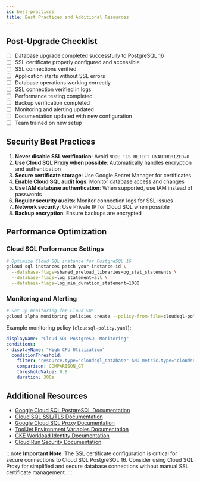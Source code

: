 ```yaml
---
id: best-practices
title: Best Practices and Additional Resources
---
```


## Post-Upgrade Checklist

- [ ] Database upgrade completed successfully to PostgreSQL 16
- [ ] SSL certificate properly configured and accessible
- [ ] SSL connections verified
- [ ] Application starts without SSL errors
- [ ] Database operations working correctly
- [ ] SSL connection verified in logs
- [ ] Performance testing completed
- [ ] Backup verification completed
- [ ] Monitoring and alerting updated
- [ ] Documentation updated with new configuration
- [ ] Team trained on new setup

## Security Best Practices

1. **Never disable SSL verification**: Avoid `NODE_TLS_REJECT_UNAUTHORIZED=0`
2. **Use Cloud SQL Proxy when possible**: Automatically handles encryption and authentication
3. **Secure certificate storage**: Use Google Secret Manager for certificates
4. **Enable Cloud SQL audit logs**: Monitor database access and changes
5. **Use IAM database authentication**: When supported, use IAM instead of passwords
6. **Regular security audits**: Monitor connection logs for SSL issues
7. **Network security**: Use Private IP for Cloud SQL when possible
8. **Backup encryption**: Ensure backups are encrypted

## Performance Optimization

### Cloud SQL Performance Settings

```bash
# Optimize Cloud SQL instance for PostgreSQL 16
gcloud sql instances patch your-instance-id \
  --database-flags=shared_preload_libraries=pg_stat_statements \
  --database-flags=log_statement=all \
  --database-flags=log_min_duration_statement=1000
```

### Monitoring and Alerting

```bash
# Set up monitoring for Cloud SQL
gcloud alpha monitoring policies create --policy-from-file=cloudsql-policy.yaml
```

Example monitoring policy (`cloudsql-policy.yaml`):
```yaml
displayName: "Cloud SQL PostgreSQL Monitoring"
conditions:
- displayName: "High CPU Utilization"
  conditionThreshold:
    filter: 'resource.type="cloudsql_database" AND metric.type="cloudsql.googleapis.com/database/cpu/utilization"'
    comparison: COMPARISON_GT
    thresholdValue: 0.8
    duration: 300s
```

## Additional Resources

- [Google Cloud SQL PostgreSQL Documentation](https://cloud.google.com/sql/docs/postgres)
- [Cloud SQL SSL/TLS Documentation](https://cloud.google.com/sql/docs/postgres/configure-ssl-instance)
- [Google Cloud SQL Proxy Documentation](https://cloud.google.com/sql/docs/postgres/sql-proxy)
- [ToolJet Environment Variables Documentation](https://docs.tooljet.com/docs/setup/env-vars/)
- [GKE Workload Identity Documentation](https://cloud.google.com/kubernetes-engine/docs/how-to/workload-identity)
- [Cloud Run Security Documentation](https://cloud.google.com/run/docs/securing/service-identity)

:::note
**Important Note**: The SSL certificate configuration is critical for secure connections to Cloud SQL PostgreSQL 16. Consider using Cloud SQL Proxy for simplified and secure database connections without manual SSL certificate management.
:::